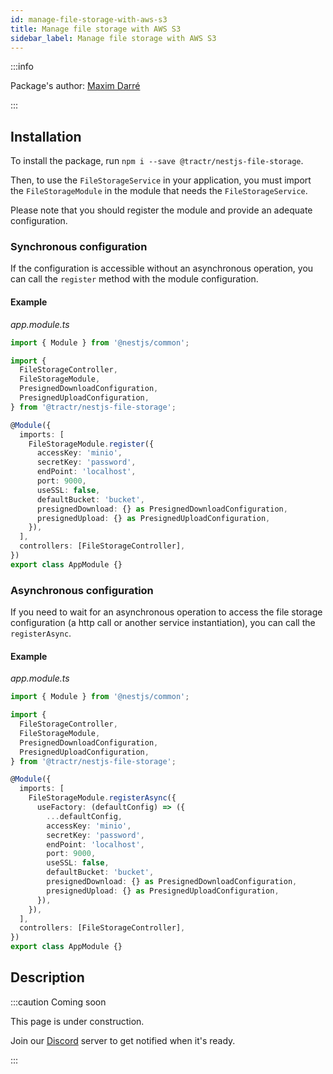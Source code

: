 ```yaml
---
id: manage-file-storage-with-aws-s3
title: Manage file storage with AWS S3
sidebar_label: Manage file storage with AWS S3
---
```


:::info

Package's author: [Maxim Darré](https://github.com/maxmousse)

:::

## Installation

To install the package, run `npm i --save @tractr/nestjs-file-storage`.

Then, to use the `FileStorageService` in your application, you must import the `FileStorageModule` in the module that needs the `FileStorageService`.

Please note that you should register the module and provide an adequate configuration.

### Synchronous configuration

If the configuration is accessible without an asynchronous operation, you can call the `register` method with the module configuration.

#### Example

*app.module.ts*

```typescript
import { Module } from '@nestjs/common';

import {
  FileStorageController,
  FileStorageModule,
  PresignedDownloadConfiguration,
  PresignedUploadConfiguration,
} from '@tractr/nestjs-file-storage';

@Module({
  imports: [
    FileStorageModule.register({
      accessKey: 'minio',
      secretKey: 'password',
      endPoint: 'localhost',
      port: 9000,
      useSSL: false,
      defaultBucket: 'bucket',
      presignedDownload: {} as PresignedDownloadConfiguration,
      presignedUpload: {} as PresignedUploadConfiguration,
    }),
  ],
  controllers: [FileStorageController],
})
export class AppModule {}
```

### Asynchronous configuration

If you need to wait for an asynchronous operation to access the file storage configuration (a http call or another service instantiation), you can call the `registerAsync`.

#### Example

*app.module.ts*

```typescript
import { Module } from '@nestjs/common';

import {
  FileStorageController,
  FileStorageModule,
  PresignedDownloadConfiguration,
  PresignedUploadConfiguration,
} from '@tractr/nestjs-file-storage';

@Module({
  imports: [
    FileStorageModule.registerAsync({
      useFactory: (defaultConfig) => ({
        ...defaultConfig,
        accessKey: 'minio',
        secretKey: 'password',
        endPoint: 'localhost',
        port: 9000,
        useSSL: false,
        defaultBucket: 'bucket',
        presignedDownload: {} as PresignedDownloadConfiguration,
        presignedUpload: {} as PresignedUploadConfiguration,
      }),
    }),
  ],
  controllers: [FileStorageController],
})
export class AppModule {}
```

## Description

:::caution Coming soon

This page is under construction.

Join our [Discord](https://discord.traxion.dev/) server to get notified when it's ready.

:::

